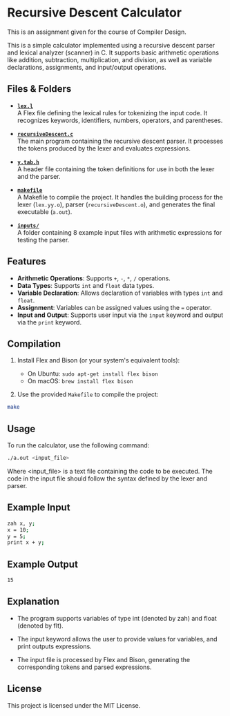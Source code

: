 # Recursive Descent Calculator
This is an assignment given for the course of Compiler Design.

This is a simple calculator implemented using a recursive descent parser and lexical analyzer (scanner) in C. It supports basic arithmetic operations like addition, subtraction, multiplication, and division, as well as variable declarations, assignments, and input/output operations.

## Files & Folders

- **[`lex.l`](lex.l)**  
  A Flex file defining the lexical rules for tokenizing the input code. It recognizes keywords, identifiers, numbers, operators, and parentheses.

- **[`recursiveDescent.c`](recursiveDescent.c)**  
  The main program containing the recursive descent parser. It processes the tokens produced by the lexer and evaluates expressions.

- **[`y.tab.h`](y.tab.h)**  
  A header file containing the token definitions for use in both the lexer and the parser.

- **[`makefile`](makefile)**  
  A Makefile to compile the project. It handles the building process for the lexer (`lex.yy.o`), parser (`recursiveDescent.o`), and generates the final executable (`a.out`).

- **[`inputs/`](input/)**  
  A folder containing 8 example input files with arithmetic expressions for testing the parser.

## Features

- **Arithmetic Operations**: Supports `+`, `-`, `*`, `/` operations.
- **Data Types**: Supports `int` and `float` data types.
- **Variable Declaration**: Allows declaration of variables with types `int` and `float`.
- **Assignment**: Variables can be assigned values using the `=` operator.
- **Input and Output**: Supports user input via the `input` keyword and output via the `print` keyword.

## Compilation

1. Install Flex and Bison (or your system's equivalent tools):
   - On Ubuntu: `sudo apt-get install flex bison`
   - On macOS: `brew install flex bison`

2. Use the provided `Makefile` to compile the project:
   
```bash
make
```

## Usage
To run the calculator, use the following command:

```bash
./a.out <input_file>
```
Where <input_file> is a text file containing the code to be executed. The code in the input file should follow the syntax defined by the lexer and parser.

## Example Input

```bash
zah x, y;
x = 10;
y = 5;
print x + y;
```

## Example Output

```bash
15
```

## Explanation
- The program supports variables of type int (denoted by zah) and float (denoted by flt).

- The input keyword allows the user to provide values for variables, and print outputs expressions.

- The input file is processed by Flex and Bison, generating the corresponding tokens and parsed expressions.


##  License
This project is licensed under the MIT License.
